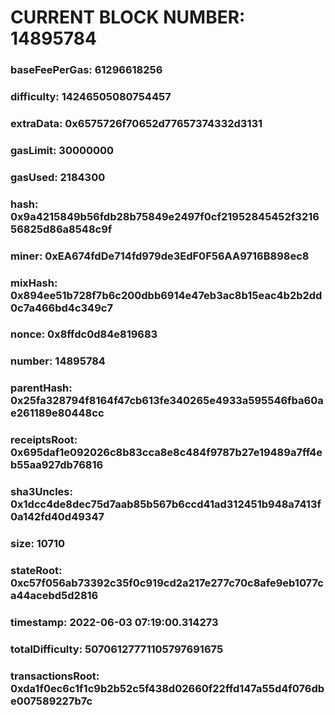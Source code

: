 # CURRENT BLOCK NUMBER: 14895784

### baseFeePerGas: 61296618256
### difficulty: 14246505080754457
### extraData: 0x6575726f70652d77657374332d3131
### gasLimit: 30000000
### gasUsed: 2184300
### hash: 0x9a4215849b56fdb28b75849e2497f0cf21952845452f321656825d86a8548c9f
### miner: 0xEA674fdDe714fd979de3EdF0F56AA9716B898ec8
### mixHash: 0x894ee51b728f7b6c200dbb6914e47eb3ac8b15eac4b2b2dd0c7a466bd4c349c7
### nonce: 0x8ffdc0d84e819683
### number: 14895784
### parentHash: 0x25fa328794f8164f47cb613fe340265e4933a595546fba60ae261189e80448cc
### receiptsRoot: 0x695daf1e092026c8b83cca8e8c484f9787b27e19489a7ff4eb55aa927db76816
### sha3Uncles: 0x1dcc4de8dec75d7aab85b567b6ccd41ad312451b948a7413f0a142fd40d49347
### size: 10710
### stateRoot: 0xc57f056ab73392c35f0c919cd2a217e277c70c8afe9eb1077ca44acebd5d2816
### timestamp: 2022-06-03 07:19:00.314273
### totalDifficulty: 50706127771105797691675
### transactionsRoot: 0xda1f0ec6c1f1c9b2b52c5f438d02660f22ffd147a55d4f076dbe007589227b7c
